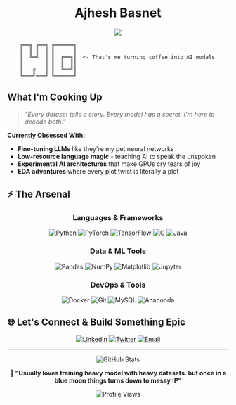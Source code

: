 # <div align="center"> **Ajhesh Basnet** </div>

<div align="center">
  <img src="https://readme-typing-svg.herokuapp.com/?lines=Building+the+Future+with+AI+🧠;Data+Whisperer+%26+Model+Tamer+🎯;Code+Architect+%26+Bug+Destroyer+⚡;LLM+Experimenter+%26+Fine-Tuner+🔬;Python+Sorcerer+%26+Data+Detective+🐍&font=Fira%20Code&center=true&width=600&height=70&color=00d4ff&vCenter=true&size=22">
</div>

<div align="left">
  
```ascii
    ╔══╗ ╔══╗ ╔══════╗
    ║  ║ ║  ║ ║      ║
    ║  ╚═╝  ║ ║  ╔══╗║  <- That's me turning coffee into AI models
    ║       ║ ║  ║  ║║
    ║   ╔   ║ ║  ╚══╝║
    ╚═══╝═══╝ ╚══════╝
```

</div>

##  **What I'm Cooking Up**

> *"Every dataset tells a story. Every model has a secret. I'm here to decode both."*

 **Currently Obsessed With:**
-  **Fine-tuning LLMs** like they're my pet neural networks
-  **Low-resource language magic** - teaching AI to speak the unspoken
-  **Experimental AI architectures** that make GPUs cry tears of joy
-  **EDA adventures** where every plot twist is literally a plot

## ⚡ **The Arsenal**

<div align="center">

### **Languages & Frameworks**
![Python](https://img.shields.io/badge/Python-FFD43B?style=for-the-badge&logo=python&logoColor=blue)
![PyTorch](https://img.shields.io/badge/PyTorch-EE4C2C?style=for-the-badge&logo=pytorch&logoColor=white)
![TensorFlow](https://img.shields.io/badge/TensorFlow-FF6F00?style=for-the-badge&logo=tensorflow&logoColor=white)
![C](https://img.shields.io/badge/C-00599C?style=for-the-badge&logo=c&logoColor=white)
![Java](https://img.shields.io/badge/Java-ED8B00?style=for-the-badge&logo=java&logoColor=white)

### **Data & ML Tools**
![Pandas](https://img.shields.io/badge/Pandas-2C2D72?style=for-the-badge&logo=pandas&logoColor=white)
![NumPy](https://img.shields.io/badge/Numpy-777BB4?style=for-the-badge&logo=numpy&logoColor=white)
![Matplotlib](https://img.shields.io/badge/Matplotlib-11557c?style=for-the-badge&logo=matplotlib&logoColor=white)
![Jupyter](https://img.shields.io/badge/Jupyter-F37626.svg?&style=for-the-badge&logo=Jupyter&logoColor=white)

### **DevOps & Tools**
![Docker](https://img.shields.io/badge/Docker-2CA5E0?style=for-the-badge&logo=docker&logoColor=white)
![Git](https://img.shields.io/badge/Git-F05032?style=for-the-badge&logo=git&logoColor=white)
![MySQL](https://img.shields.io/badge/MySQL-005C84?style=for-the-badge&logo=mysql&logoColor=white)
![Anaconda](https://img.shields.io/badge/Anaconda-44A833?style=for-the-badge&logo=anaconda&logoColor=white)

</div>

## 🌐 **Let's Connect & Build Something Epic**

<div align="center">

[![LinkedIn](https://img.shields.io/badge/LinkedIn-0077B5?style=for-the-badge&logo=linkedin&logoColor=white)](https://www.linkedin.com/in/ajhesh-basnet-656564291/)
[![Twitter](https://img.shields.io/badge/Twitter-1DA1F2?style=for-the-badge&logo=twitter&logoColor=white)](https://twitter.com/ajheshbasnet)
[![Email](https://img.shields.io/badge/Email-D14836?style=for-the-badge&logo=gmail&logoColor=white)](mailto:your-email@example.com)

</div>

---

<div align="center">
  <img src="https://github-readme-stats.vercel.app/api?username=ajhesh_basnet&show_icons=true&theme=radical&hide_border=true&bg_color=0D1117&title_color=00d4ff&icon_color=00d4ff&text_color=ffffff" alt="GitHub Stats" />
</div>

<div align="center">
  
**💭 "Usually loves training heavy model with heavy datasets. but once in a blue moon things turns down to messy :P"**

![Profile Views](https://komarev.com/ghpvc/?username=yourusername&color=00d4ff&style=flat-square&label=Curious+Minds+Visited)

</div>
